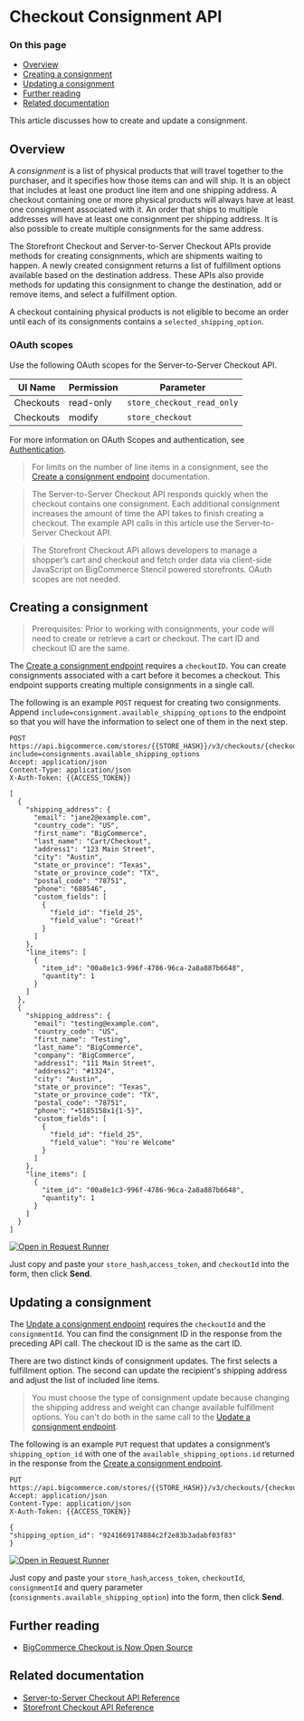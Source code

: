 # Checkout Consignment API

<div class="otp" id="no-index">

### On this page
- [Overview](#overview)
- [Creating a consignment](#creating-a-consignment)
- [Updating a consignment](#updating-a-consignment)
- [Further reading](#further-reading)
- [Related documentation](#related-documentation)

</div> 

This article discusses how to create and update a consignment.

## Overview
A _consignment_ is a list of physical products that will travel together to the purchaser, and it specifies how those items can and will ship. It is an object that includes at least one product line item and one shipping address. A checkout containing one or more physical products will always have at least one consignment associated with it. An order that ships to multiple addresses will have at least one consignment per shipping address. It is also possible to create multiple consignments for the same address.

The Storefront Checkout and Server-to-Server Checkout APIs provide methods for creating consignments, which are shipments waiting to happen.  A newly created consignment returns a list of fulfillment options available based on the destination address.  These APIs also provide methods for updating this consignment to change the destination, add or remove items, and select a fulfillment option. 

A checkout containing physical products is not eligible to become an order until each of its consignments contains a `selected_shipping_option`.

### OAuth scopes

Use the following OAuth scopes for the Server-to-Server Checkout API.

| UI Name  | Permission | Parameter                     |
|----------|------------|-------------------------------|
| Checkouts | read-only  | `store_checkout_read_only`    |
| Checkouts | modify     | `store_checkout`              |

For more information on OAuth Scopes and authentication, see [Authentication](https://developer.bigcommerce.com/api-docs/getting-started/authentication).

<div class="HubBlock--callout">
<div class="CalloutBlock--info">
<div class="HubBlock-content">

<!-- theme: info -->

> For limits on the number of line items in a consignment, see the [Create a consignment endpoint](/api-reference/storefront/checkouts/checkout-consignments/checkoutsconsignmentsbycheckoutidpost) documentation.

> The Server-to-Server Checkout API responds quickly when the checkout contains one consignment.  Each additional consignment increases the amount of time the API takes to finish creating a checkout. The example API calls in this article use the Server-to-Server Checkout API.
  
> The Storefront Checkout API allows developers to manage a shopper’s cart and checkout and fetch order data via client-side JavaScript on BigCommerce Stencil powered storefronts. OAuth scopes are not needed.

</div>
</div>
</div>


## Creating a consignment



<div class="HubBlock--callout">
<div class="CalloutBlock--info">
<div class="HubBlock-content">

<!-- theme: info -->

> Prerequisites: Prior to working with consignments, your code will need to create or retrieve a cart or checkout.  The cart ID and checkout ID are the same.

</div>
</div>
</div>

The [Create a consignment endpoint](https://developer.bigcommerce.com/api-reference/store-management/checkouts/checkout-consignments/checkoutsconsignmentsbycheckoutidpost) requires a `checkoutID`.  You can create consignments associated with a cart before it becomes a checkout.  This endpoint supports creating multiple consignments in a single call.

The following is an example `POST` request for creating two consignments. Append `include=consignment.available_shipping_options` to the endpoint so that you will have the information to select one of them in the next step.

  
  ```http
POST https://api.bigcommerce.com/stores/{{STORE_HASH}}/v3/checkouts/{checkoutId}/consignments?include=consignments.available_shipping_options
Accept: application/json
Content-Type: application/json
X-Auth-Token: {{ACCESS_TOKEN}}

  [
    {
      "shipping_address": {
        "email": "jane2@example.com",
        "country_code": "US",
        "first_name": "BigCommerce",
        "last_name": "Cart/Checkout",
        "address1": "123 Main Street",
        "city": "Austin",
        "state_or_province": "Texas",
        "state_or_province_code": "TX",
        "postal_code": "78751",
        "phone": "688546",
        "custom_fields": [
          {
            "field_id": "field_25",
            "field_value": "Great!"
          }
        ]
      },
      "line_items": [
        {
          "item_id": "00a8e1c3-996f-4786-96ca-2a8a887b6648",
          "quantity": 1
        }
      ]
    },
    {
      "shipping_address": {
        "email": "testing@example.com",
        "country_code": "US",
        "first_name": "Testing",
        "last_name": "BigCommerce",
        "company": "BigCommerce",
        "address1": "111 Main Street",
        "address2": "#1324",
        "city": "Austin",
        "state_or_province": "Texas",
        "state_or_province_code": "TX",
        "postal_code": "78751",
        "phone": "+5185158x1{1-5}",
        "custom_fields": [
          {
            "field_id": "field_25",
            "field_value": "You're Welcome"
          }
        ]
      },
      "line_items": [
        {
          "item_id": "00a8e1c3-996f-4786-96ca-2a8a887b6648",
          "quantity": 1
        }
      ]
    }
  ]

```

[![Open in Request Runner](https://storage.googleapis.com/bigcommerce-production-dev-center/images/Open-Request-Runner.svg)](https://developer.bigcommerce.com/api-reference/store-management/checkouts/checkout-consignments/checkoutsconsignmentsbycheckoutidpost#requestrunner)

Just copy and paste your `store_hash`,`access_token`, and `checkoutId` into the form, then click **Send**.

## Updating a consignment

The [Update a consignment endpoint](/api-reference/storefront/checkouts/checkout-consignments/checkoutsconsignmentsbycheckoutidandconsignmentidput) requires the `checkoutId` and the `consignmentId`. You can find the consignment ID in the response from the preceding API call. The checkout ID is the same as the cart ID.

There are two distinct kinds of consignment updates. The first selects a fulfillment option. The second can update the recipient's shipping address and adjust the list of included line items. 

<div class="HubBlock--callout">
<div class="CalloutBlock--warning">
<div class="HubBlock-content">

<!-- theme: warning -->

> You must choose the type of consignment update because changing the shipping address and weight can change available fulfillment options. You can't do both in the same call to the [Update a consignment endpoint](/api-reference/storefront/checkouts/checkout-consignments/checkoutsconsignmentsbycheckoutidandconsignmentidput).

</div>
</div>
</div>


The following is an example `PUT` request that updates a consignment’s `shipping_option_id` with one of the `available_shipping_options.id` returned in the response from the [Create a consignment endpoint](/api-reference/storefront/checkouts/checkout-consignments/checkoutsconsignmentsbycheckoutidpost).

  ```http
PUT https://api.bigcommerce.com/stores/{{STORE_HASH}}/v3/checkouts/{checkoutId}/consignments/{consignmentId}
Accept: application/json
Content-Type: application/json
X-Auth-Token: {{ACCESS_TOKEN}}

{
  "shipping_option_id": "9241669174884c2f2e83b3adabf03f83"
}

```

[![Open in Request Runner](https://storage.googleapis.com/bigcommerce-production-dev-center/images/Open-Request-Runner.svg)](https://developer.bigcommerce.com/api-reference/store-management/checkouts/checkout-consignments/checkoutsconsignmentsbycheckoutidandconsignmentidput#requestrunner)

Just copy and paste your `store_hash`,`access_token`, `checkoutId`, `consignmentId` and query parameter (`consignments.available_shipping_option`) into the form, then click **Send**.

## Further reading

* [BigCommerce Checkout is Now Open Source](https://medium.com/bigcommerce-developer-blog/bigcommerce-checkout-is-now-open-source-39e823bc5b3b)
<!-- link to forthcoming flow chart of headless calls -- cart > checkout > order > payment flow -->

## Related documentation

* [Server-to-Server Checkout API Reference](https://developer.bigcommerce.com/api-reference/store-management/checkouts)
* [Storefront Checkout API Reference](https://developer.bigcommerce.com/api-reference/storefront/checkouts)
